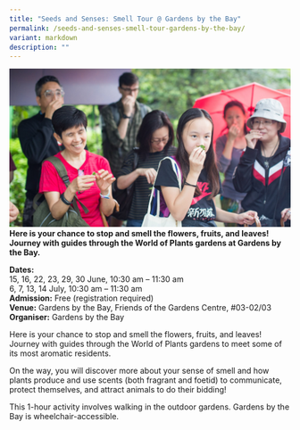 ```yaml
---
title: "Seeds and Senses: Smell Tour @ Gardens by the Bay"
permalink: /seeds-and-senses-smell-tour-gardens-by-the-bay/
variant: markdown
description: ""
---
```

![](/images/Tours/GBTB_smell_tour_key_visual.jpg)
**Here is your chance to stop and smell the flowers, fruits, and leaves! Journey with guides through the World of Plants gardens at Gardens by the Bay.**

**Dates:** <br>
15, 16, 22, 23, 29, 30 June, 10:30 am – 11:30 am  
6, 7, 13, 14 July, 10:30 am – 11:30 am<br>
**Admission:** Free (registration required)<br>
**Venue:** Gardens by the Bay, Friends of the Gardens Centre, #03-02/03<br>
**Organiser:** Gardens by the Bay

Here is your chance to stop and smell the flowers, fruits, and leaves! Journey with guides through the World of Plants gardens to meet some of its most aromatic residents.&nbsp;

On the way, you will discover more about your sense of smell and how plants produce and use scents (both fragrant and foetid) to communicate, protect themselves, and attract animals to do their bidding!

This 1-hour activity involves walking in the outdoor gardens. Gardens by the Bay is wheelchair-accessible.